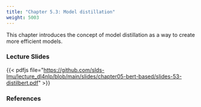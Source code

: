```yaml
---
title: "Chapter 5.3: Model distillation"
weight: 5003
---
```

This chapter introduces the concept of model distillation as a way to create more efficient models.

<!--more-->

<!--
### Lecture video

{{< video id="TfrSKiOecWI" >}}
-->

### Lecture Slides

{{< pdfjs file="https://github.com/slds-lmu/lecture_dl4nlp/blob/main/slides/chapter05-bert-based/slides-53-distilbert.pdf" >}}

### References 

